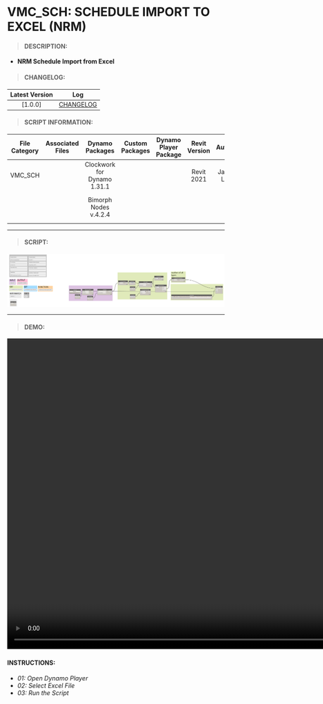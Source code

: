 # VMC_SCH: SCHEDULE IMPORT TO EXCEL (NRM)

> #### DESCRIPTION: 
- **NRM Schedule Import from Excel**

> #### CHANGELOG:

| Latest Version | Log |
| :-------: | :----: | 
|[1.0.0] | [CHANGELOG](/_scripts/_project/263_VMC/SCHEDULES/changelog/VMC_SCH_SchedulesInput.md) |

> #### SCRIPT INFORMATION: 

| File Category| Associated Files | Dynamo Packages | Custom Packages | Dynamo Player Package | Revit Version | Author | Reviewed By | File Name & Location |
| :-------: | :----: | :---: | :---: | :---: | :---: | :---: | :--: | :--:
| VMC_SCH  |  | Clockwork for Dynamo 1.31.1 | | | Revit 2021 | Jacky Luk |  | VMC_SCH_ScheduleInput
|           |  | Bimorph Nodes v.4.2.4 | | | | | | (https://bimcapcom.sharepoint.com/:f:/s/BCP-Main/EiQ5KMgVhbtDvtDd-iySdnMBGykHXOd8O1JLJWUW0KqRtg?e=2rIsC7)                             


----------------------------------------------------------------
> #### SCRIPT: 
<img src="/_scripts/_project/263_VMC/SCHEDULES/images/VMC_SCH_SchedulesInput.png">


------------------------------------------------------------------------------

> #### DEMO: 
<video width="1280" height="720" controls>
 <source src="/_scripts/_project/263_VMC/SCHEDULES/demo/VMC_SCH_SchedulesInput.mp4" type="video/mp4">
</video>

#### INSTRUCTIONS: 
- *01: Open Dynamo Player*
- *02: Select Excel File*
- *03: Run the Script*